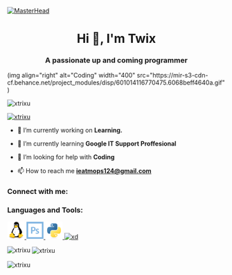 [![MasterHead](https://camo.githubusercontent.com/ba9f3bd30647e352a3f5e1e45eb45c6ec7bad6155cd16aaedf4a426738da0ca5/68747470733a2f2f696e646f616e616c79746963612e636f6d2f7374617469632f696d616765732f62616e6e6572722e676966)](https://github.com/xTrixu)
<h1 align="center">Hi 👋, I'm Twix</h1>
<h3 align="center">A passionate up and coming programmer</h3>
(img align="right" alt="Coding" width="400" src="https://mir-s3-cdn-cf.behance.net/project_modules/disp/601014116770475.6068beff4640a.gif")

<p align="left"> <img src="https://komarev.com/ghpvc/?username=xtrixu&label=Profile%20views&color=0e75b6&style=flat" alt="xtrixu" /> </p>

<p align="left"> <a href="https://github.com/ryo-ma/github-profile-trophy"><img src="https://github-profile-trophy.vercel.app/?username=xtrixu" alt="xtrixu" /></a> </p>

- 🔭 I’m currently working on **Learning.**

- 🌱 I’m currently learning **Google IT Support Proffesional**

- 🤝 I’m looking for help with **Coding**

- 📫 How to reach me **ieatmops124@gmail.com**

<h3 align="left">Connect with me:</h3>
<p align="left">
</p>

<h3 align="left">Languages and Tools:</h3>
<p align="left"> <a href="https://www.linux.org/" target="_blank" rel="noreferrer"> <img src="https://raw.githubusercontent.com/devicons/devicon/master/icons/linux/linux-original.svg" alt="linux" width="40" height="40"/> </a> <a href="https://www.photoshop.com/en" target="_blank" rel="noreferrer"> <img src="https://raw.githubusercontent.com/devicons/devicon/master/icons/photoshop/photoshop-line.svg" alt="photoshop" width="40" height="40"/> </a> <a href="https://www.python.org" target="_blank" rel="noreferrer"> <img src="https://raw.githubusercontent.com/devicons/devicon/master/icons/python/python-original.svg" alt="python" width="40" height="40"/> </a> <a href="https://www.adobe.com/products/xd.html" target="_blank" rel="noreferrer"> <img src="https://cdn.worldvectorlogo.com/logos/adobe-xd.svg" alt="xd" width="40" height="40"/> </a> </p>

<p><img align="left" src="https://github-readme-stats.vercel.app/api/top-langs?username=xtrixu&show_icons=true&locale=en&layout=compact" alt="xtrixu" /></p>

<p>&nbsp;<img align="center" src="https://github-readme-stats.vercel.app/api?username=xtrixu&show_icons=true&locale=en" alt="xtrixu" /></p>

<p><img align="center" src="https://github-readme-streak-stats.herokuapp.com/?user=xtrixu&" alt="xtrixu" /></p>
